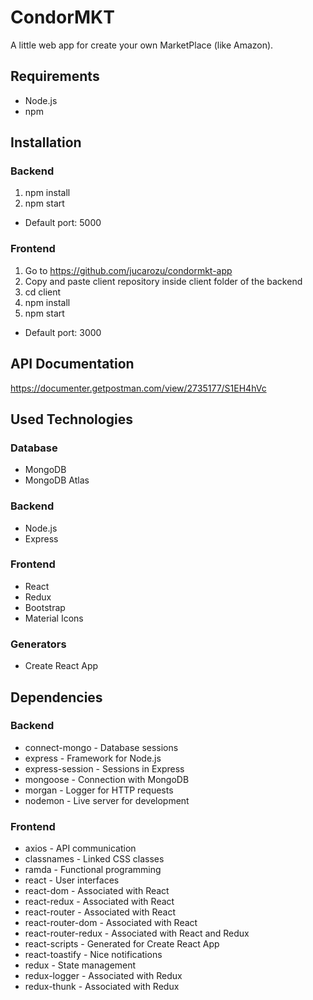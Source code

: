 # CondorMKT
A little web app for create your own MarketPlace (like Amazon).

## Requirements

* Node.js
* npm

## Installation

### Backend

1. npm install
2. npm start

* Default port: 5000

### Frontend

1. Go to https://github.com/jucarozu/condormkt-app
2. Copy and paste client repository inside client folder of the backend
3. cd client
4. npm install
5. npm start

* Default port: 3000

## API Documentation

https://documenter.getpostman.com/view/2735177/S1EH4hVc

## Used Technologies

### Database

* MongoDB
* MongoDB Atlas

### Backend

* Node.js
* Express

### Frontend

* React
* Redux
* Bootstrap
* Material Icons

### Generators

* Create React App

## Dependencies

### Backend

* connect-mongo - Database sessions
* express - Framework for Node.js
* express-session - Sessions in Express
* mongoose - Connection with MongoDB
* morgan - Logger for HTTP requests
* nodemon - Live server for development

### Frontend

* axios - API communication
* classnames - Linked CSS classes
* ramda - Functional programming
* react - User interfaces
* react-dom - Associated with React
* react-redux - Associated with React
* react-router - Associated with React
* react-router-dom - Associated with React
* react-router-redux - Associated with React and Redux
* react-scripts - Generated for Create React App
* react-toastify - Nice notifications
* redux - State management
* redux-logger - Associated with Redux
* redux-thunk - Associated with Redux

